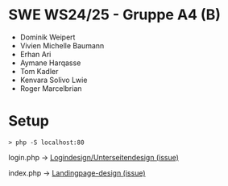 # SWE WS24/25 - Gruppe A4 (B)

- Dominik Weipert
- Vivien Michelle Baumann
- Erhan Ari
- Aymane Harqasse
- Tom Kadler
- Kenvara Solivo Lwie
- Roger Marcelbrian

# Setup
```shell
> php -S localhost:80
```
login.php -> [Logindesign/Unterseitendesign (issue)](https://git.fh-aachen.de/tk2605s/swe-2024-2025/-/issues/7)

index.php -> [Landingpage-design (issue)](https://git.fh-aachen.de/tk2605s/swe-2024-2025/-/issues/4)
